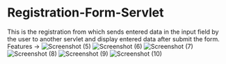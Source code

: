 # Registration-Form-Servlet
This is the registration from which sends entered data in the input field by the user to another servlet and display entered data after submit the form.
Features -> 
![Screenshot (5)](https://user-images.githubusercontent.com/76724576/174290535-5c49a411-cfbe-42f8-8281-da68f20630bb.png)
![Screenshot (6)](https://user-images.githubusercontent.com/76724576/174290539-c2e2ebb3-e921-4076-aded-fb32206676c4.png)
![Screenshot (7)](https://user-images.githubusercontent.com/76724576/174290544-7179dc7d-d385-4fd2-80c7-3aca4bd22018.png)
![Screenshot (8)](https://user-images.githubusercontent.com/76724576/174290549-5fc9262e-da0e-4ee4-ad18-8a0cbfcd7ba8.png)
![Screenshot (9)](https://user-images.githubusercontent.com/76724576/174290557-bb7f78ee-2fb6-4a6a-a74e-4d9606bc8782.png)
![Screenshot (10)](https://user-images.githubusercontent.com/76724576/174290563-04206c01-3f74-4c9d-af86-9a343197e461.png)
